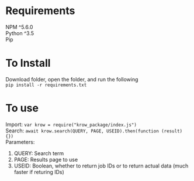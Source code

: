# Requirements
NPM ^5.6.0<br />
Python ^3.5<br />
Pip<br />

# To Install
Download folder, open the folder, and run the following<br />
`pip install -r requirements.txt`

# To use
Import: `var krow = require("krow_package/index.js")`<br />
Search: `await krow.search(QUERY, PAGE, USEID).then(function (result){})`<br />
Parameters: <br />
  1. QUERY: Search term
  2. PAGE: Results page to use
  3. USEID: Boolean, whether to return job IDs or to return actual data (much faster if returing IDs)
